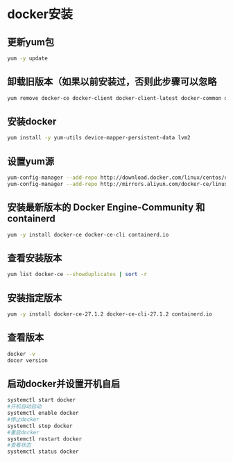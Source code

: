 # docker安装

## 更新yum包

```bash
yum -y update
```

## 卸载旧版本（如果以前安装过，否则此步骤可以忽略

```bash
yum remove docker-ce docker-client docker-client-latest docker-common docker-latest docker-latest-logrotate docker-logrotate docker-engine
```

## 安装docker

```bash
yum install -y yum-utils device-mapper-persistent-data lvm2
```

## 设置yum源

```bash
yum-config-manager --add-repo http://download.docker.com/linux/centos/docker-ce.repo
yum-config-manager --add-repo http://mirrors.aliyun.com/docker-ce/linux/centos/docker-ce.repo
```

## 安装最新版本的 Docker Engine-Community 和 containerd

```bash
yum -y install docker-ce docker-ce-cli containerd.io
```

## 查看安装版本

```bash
yum list docker-ce --showduplicates | sort -r
```

## 安装指定版本

```bash
yum -y install docker-ce-27.1.2 docker-ce-cli-27.1.2 containerd.io
```

## 查看版本

```bash
docker -v
docer version
```

## 启动docker并设置开机自启

```bash
systemctl start docker
#开机自动启动
systemctl enable docker
#停止docker
systemctl stop docker 
#重启docker
systemctl restart docker
#查看状态
systemctl status docker
```